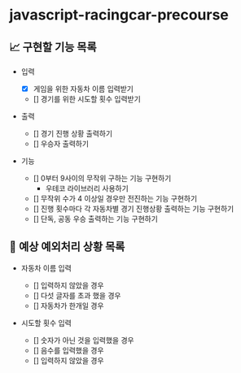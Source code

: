 # javascript-racingcar-precourse

## 📈 구현할 기능 목록

- 입력

  - [x] 게임을 위한 자동차 이름 입력받기
  - [] 경기를 위한 시도할 횟수 입력받기

- 출력

  - [] 경기 진행 상황 출력하기
  - [] 우승자 출력하기

- 기능

  - [] 0부터 9사이의 무작위 구하는 기능 구현하기
    - 우테코 라이브러리 사용하기
  - [] 무작위 수가 4 이상일 경우만 전진하는 기능 구현하기
  - [] 진행 횟수마다 각 자동차별 경기 진행상황 출력하는 기능 구현하기
  - [] 단독, 공동 우승 출력하는 기능 구현하기

## 🎯 예상 예외처리 상황 목록

- 자동차 이름 입력

  - [] 입력하지 않았을 경우
  - [] 다섯 글자를 초과 했을 경우
  - [] 자동차가 한개일 경우

- 시도할 횟수 입력
  - [] 숫자가 아닌 것을 입력했을 경우
  - [] 음수를 입력했을 경우
  - [] 입력하지 않았을 경우
